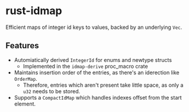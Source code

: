 rust-idmap
==========
Efficient maps of integer id keys to values, backed by an underlying `Vec`.

## Features
- Automiatically derived `IntegerId` for enums and newtype structs
  - Implemented in the `idmap-derive` proc_macro crate
- Maintains insertion order of the entries, as there's an iderection like `OrderMap`.
  - Therefore, entries which aren't present take little space, as only a `u32` needs to be stored.
- Supports a `CompactIdMap` which handles indexes offset from the start element.

